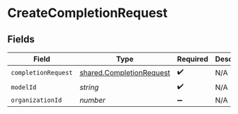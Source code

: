 # CreateCompletionRequest


## Fields

| Field                                                                | Type                                                                 | Required                                                             | Description                                                          |
| -------------------------------------------------------------------- | -------------------------------------------------------------------- | -------------------------------------------------------------------- | -------------------------------------------------------------------- |
| `completionRequest`                                                  | [shared.CompletionRequest](../../models/shared/completionrequest.md) | :heavy_check_mark:                                                   | N/A                                                                  |
| `modelId`                                                            | *string*                                                             | :heavy_check_mark:                                                   | N/A                                                                  |
| `organizationId`                                                     | *number*                                                             | :heavy_minus_sign:                                                   | N/A                                                                  |